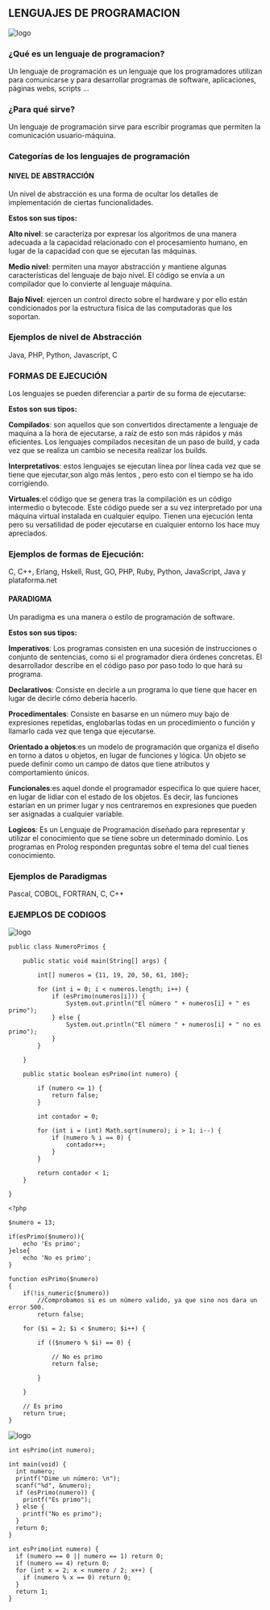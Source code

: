 ## LENGUAJES DE PROGRAMACION

![logo][logo1]

[logo1]:https://github.com/francisco1112/TRABAJO_LENGUAJES_ED/blob/main/Imagenes/Portada.jpg


### ¿Qué es un lenguaje de programacion?
Un lenguaje de programación es un lenguaje que los programadores utilizan para comunicarse y para desarrollar programas de software, aplicaciones, páginas webs, scripts …

### ¿Para qué sirve?
Un lenguaje de programación sirve para escribir programas que permiten la comunicación usuario-máquina.

### Categorías de los lenguajes de programación

#### NIVEL DE ABSTRACCIÓN

Un nivel de abstracción es una forma de ocultar los detalles de implementación de ciertas funcionalidades.

**Estos son sus tipos:**

**Alto nivel**: se caracteriza por expresar los algoritmos de una manera adecuada a la capacidad relacionado con el
procesamiento humano, en lugar de la capacidad con que se ejecutan las máquinas.

**Medio nivel**: permiten una mayor abstracción y mantiene algunas características del lenguaje de bajo nivel. El código se envía a un compilador que lo convierte al lenguaje máquina. 

**Bajo Nivel**: ejercen un control directo sobre el hardware y por ello están condicionados por la estructura física de las computadoras que los soportan.

### Ejemplos de nivel de Abstracción
Java, PHP, Python, Javascript, C

### FORMAS DE EJECUCIÓN

Los lenguajes se pueden diferenciar a partir de su forma de ejecutarse:

**Estos son sus tipos:**

**Compilados**: son aquellos que son convertidos directamente a lenguaje de maquina a la hora de ejecutarse, a raíz de esto son más rápidos y más eficientes.
Los lenguajes compilados necesitan de un paso de build, y cada vez que se realiza un cambio se necesita realizar los builds.

**Interpretativos**: estos lenguajes se ejecutan línea por línea cada vez que se tiene que ejecutar,son algo más lentos , pero esto con el tiempo se ha ido corrigiendo.

**Virtuales**:el código que se genera tras la compilación es un código intermedio o bytecode. Este código puede ser a su vez interpretado por una máquina virtual instalada en cualquier equipo. Tienen una ejecución lenta pero su versatilidad de poder ejecutarse en cualquier entorno los hace muy apreciados.

### Ejemplos de formas de Ejecución:
 C, C++, Erlang, Hskell, Rust, GO, PHP, Ruby, Python, JavaScript, Java y plataforma.net

#### PARADIGMA
Un paradigma es una manera o estilo de programación de software.

**Estos son sus tipos:**

**Imperativos**: Los programas consisten en una sucesión de instrucciones o conjunto de sentencias, como si el programador diera órdenes concretas. El desarrollador describe en el código paso por paso todo lo que hará su programa.

**Declarativos**: Consiste en decirle a un programa lo que tiene que hacer en lugar de decirle cómo debería hacerlo.

**Procedimentales**: Consiste en basarse en un número muy bajo de expresiones repetidas, englobarlas todas en un procedimiento o función y llamarlo cada vez que tenga que ejecutarse.

**Orientado a objetos**:es un modelo de programación que organiza el diseño en torno a datos u objetos, en lugar de funciones y lógica. Un objeto se puede definir como un campo de datos que tiene atributos y comportamiento únicos.

**Funcionales**:es aquel donde el programador especifica lo que quiere hacer, en lugar de lidiar con el estado de los objetos. Es decir, las funciones estarían en un primer lugar y nos centraremos en expresiones que pueden ser asignadas a cualquier variable.

**Logicos**: Es un Lenguaje de Programación diseñado para representar y utilizar el conocimiento que se tiene sobre un determinado dominio. Los programas en Prolog responden preguntas sobre el tema del cual tienes conocimiento.

### Ejemplos de Paradigmas
Pascal, COBOL, FORTRAN, C, C++

### EJEMPLOS DE CODIGOS

![logo][logo3]

[logo3]:https://github.com/francisco1112/TRABAJO_LENGUAJES_ED/blob/main/Imagenes/Java.png?raw=true

[java]:https://github.com/francisco1112/TRABAJO_LENGUAJES_ED/blob/main/Imagenes/Java.png

```
public class NumeroPrimos {
 
    public static void main(String[] args) {
 
        int[] numeros = {11, 19, 20, 50, 61, 100};
 
        for (int i = 0; i < numeros.length; i++) {
            if (esPrimo(numeros[i])) {
                System.out.println("El número " + numeros[i] + " es primo");
            } else {
                System.out.println("El número " + numeros[i] + " no es primo");
            }
        }
 
    }
 
    public static boolean esPrimo(int numero) {
 
        if (numero <= 1) {
            return false;
        }
 
        int contador = 0;
 
        for (int i = (int) Math.sqrt(numero); i > 1; i--) {
            if (numero % i == 0) {
                contador++;
            }
        }
 
        return contador < 1;
    }
 
}
```

[php]:https://github.com/francisco1112/TRABAJO_LENGUAJES_ED/blob/main/Imagenes/Java.png

```
<?php

$numero = 13;

if(esPrimo($numero)){
    echo 'Es primo';
}else{
    echo 'No es primo';
}

function esPrimo($numero)
{
    if(!is_numeric($numero))
        //Comprobamos si es un número valido, ya que sino nos dara un error 500. 
        return false;
    
    for ($i = 2; $i < $numero; $i++) {
        
        if (($numero % $i) == 0) {
            
            // No es primo 
            return false;

        }

    }

    // Es primo 
    return true;
}
```
![logo][logo2]

[logo2]:https://github.com/francisco1112/TRABAJO_LENGUAJES_ED/blob/main/Imagenes/C.jpg?raw=true

[c]:https://github.com/francisco1112/TRABAJO_LENGUAJES_ED/blob/main/Imagenes/Java.png

```
int esPrimo(int numero);

int main(void) {
  int numero;
  printf("Dime un número: \n");
  scanf("%d", &numero);
  if (esPrimo(numero)) {
    printf("Es primo");
  } else {
    printf("No es primo");
  }
  return 0;
}

int esPrimo(int numero) {
  if (numero == 0 || numero == 1) return 0;
  if (numero == 4) return 0;
  for (int x = 2; x < numero / 2; x++) {
    if (numero % x == 0) return 0;
  }
  return 1;
}
```
